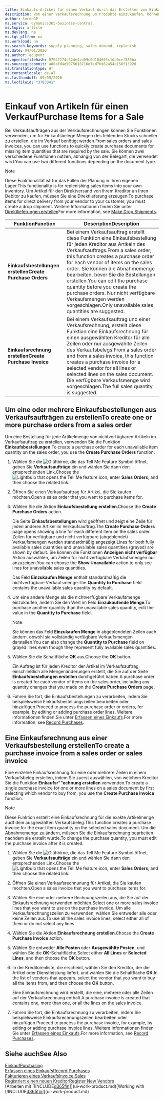 ```yaml
---
title: Einkaufs-Artikel für einen Verkauf durch das Erstellen von Einkaufsrechnungen | Microsoft Docs
description: Von einer Verkaufsrechnung um Produkte einzukaufen, können Sie eine Einkaufsrechnung für einen Kreditor oder Lieferanten einen erstellen.
author: SorenGP
ms.service: dynamics365-business-central
ms.topic: article
ms.devlang: na
ms.tgt_pltfrm: na
ms.workload: na
ms.search.keywords: supply planning, sales demand, replenish
ms.date: 04/01/2020
ms.author: edupont
ms.openlocfilehash: 07047274c424e4cd09c0d184603c1db0cef588ba
ms.sourcegitcommit: a80afd4e5075018716efad76d82a54e158f1392d
ms.translationtype: HT
ms.contentlocale: de-AT
ms.lasthandoff: 09/09/2020
ms.locfileid: "3783041"
---
```

# <a name="purchase-items-for-a-sale"></a><span data-ttu-id="df914-103">Einkauf von Artikeln für einen Verkauf</span><span class="sxs-lookup"><span data-stu-id="df914-103">Purchase Items for a Sale</span></span>
<span data-ttu-id="df914-104">Bei Verkaufsaufträgen aus der Verkaufsrechnungen können Sie Funktionen verwenden, um für Einkaufsbelege Mengen des fehlenden Stücks schneller zu erstellen, die im Verkauf benötigt werden.</span><span class="sxs-lookup"><span data-stu-id="df914-104">From sales orders and sales invoices, you can use functions to quickly create purchase documents for missing item quantities that are required by the sale.</span></span> <span data-ttu-id="df914-105">Sie können zwei verschiedene Funktionen nutzen, abhängig von der Belegart, die verwendet wird.</span><span class="sxs-lookup"><span data-stu-id="df914-105">You can use two different functions depending on the document type.</span></span>

> [!Note]
> <span data-ttu-id="df914-106">Diese Funktionalität ist für das Füllen der Planung in Ihren eigenen Lager.</span><span class="sxs-lookup"><span data-stu-id="df914-106">This functionality is for replenishing sales items into your own inventory.</span></span> <span data-ttu-id="df914-107">Um Artikel für den Direktversand von Ihrem Kreditor an Ihren Debitor zu kaufen, müssen Sie eine Direktlieferung erzeugen.</span><span class="sxs-lookup"><span data-stu-id="df914-107">To purchase items for direct delivery from your vendor to your customer, you must create a drop shipment.</span></span> <span data-ttu-id="df914-108">Weitere Informationen finden Sie unter [Direktlieferungen erstellen](sales-how-drop-shipment.md)</span><span class="sxs-lookup"><span data-stu-id="df914-108">For more information, see [Make Drop Shipments](sales-how-drop-shipment.md).</span></span>   

|<span data-ttu-id="df914-109">Funktion</span><span class="sxs-lookup"><span data-stu-id="df914-109">Function</span></span>|<span data-ttu-id="df914-110">Description</span><span class="sxs-lookup"><span data-stu-id="df914-110">Description</span></span>|
|--------|-----------|
|<span data-ttu-id="df914-111">**Einkaufsbestellungen erstellen**</span><span class="sxs-lookup"><span data-stu-id="df914-111">**Create Purchase Orders**</span></span>|<span data-ttu-id="df914-112">Bei einem Verkaufsauftrag erstellt diese Funktion eine Einkaufsbestellung für jeden Kreditor aus Artikeln des Verkaufsauftrags.</span><span class="sxs-lookup"><span data-stu-id="df914-112">From a sales order, this function creates a purchase order for each vendor of items on the sales order.</span></span> <span data-ttu-id="df914-113">Sie können die Abnahmemenge bearbeiten, bevor Sie die Bestellungen erstellen.</span><span class="sxs-lookup"><span data-stu-id="df914-113">You can edit the purchase quantity before you create the purchase orders.</span></span> <span data-ttu-id="df914-114">Nur nicht verfügbare Verkaufsmengen werden vorgeschlagen.</span><span class="sxs-lookup"><span data-stu-id="df914-114">Only unavailable sales quantities are suggested.</span></span>
|<span data-ttu-id="df914-115">**Einkaufsrechnung erstellen**</span><span class="sxs-lookup"><span data-stu-id="df914-115">**Create Purchase Invoice**</span></span>|<span data-ttu-id="df914-116">Bei einem Verkaufsauftrag und einer Verkaufsrechnung, erstellt diese Funktion eine Einkaufsrechnung für einen ausgewählten Kreditor für alle Zeilen oder nur ausgewählte Zeilen des Verkaufsbelegs.</span><span class="sxs-lookup"><span data-stu-id="df914-116">From a sales order and from a sales invoice, this function creates a purchase invoice for a selected vendor for all lines or selected lines on the sales document.</span></span> <span data-ttu-id="df914-117">Die verfügbare Verkaufsmenge wird vorgeschlagen.</span><span class="sxs-lookup"><span data-stu-id="df914-117">The full sales quantity is suggested.</span></span>|

## <a name="to-create-one-or-more-purchase-orders-from-a-sales-order"></a><span data-ttu-id="df914-118">Um eine oder mehrere Einkaufsbestellungen aus Verkaufsaufträgen zu erstellen</span><span class="sxs-lookup"><span data-stu-id="df914-118">To create one or more purchase orders from a sales order</span></span>
<span data-ttu-id="df914-119">Um eine Bestellung für jede Artikelmenge von nichtverfügbaren Artikeln im Verkaufsauftrag zu erstellen, verwenden Sie die Funktion **Einkaufsbestellungen**.</span><span class="sxs-lookup"><span data-stu-id="df914-119">To create a purchase order for each unavailable item quantity on the sales order, you use the **Create Purchase Orders** function.</span></span>

1. <span data-ttu-id="df914-120">Wählen Sie die ![Glühbirne, die das Tell Me Feature](media/ui-search/search_small.png "Tell Me-Funktion") Symbol öffnet, geben Sie **Verkaufsaufträge** ein und wählen Sie dann den entsprechenden Link.</span><span class="sxs-lookup"><span data-stu-id="df914-120">Choose the ![Lightbulb that opens the Tell Me feature](media/ui-search/search_small.png "Tell me what you want to do") icon, enter **Sales Orders**, and then choose the related link.</span></span>
2. <span data-ttu-id="df914-121">Öffnen Sie einen Verkaufsauftrag für Artikel, die Sie kaufen möchten.</span><span class="sxs-lookup"><span data-stu-id="df914-121">Open a sales order that you want to purchase items for.</span></span>
3. <span data-ttu-id="df914-122">Wählen Sie die Aktion **Einkaufsbestellung erstellen**.</span><span class="sxs-lookup"><span data-stu-id="df914-122">Choose the **Create Purchase Orders** action.</span></span>

    <span data-ttu-id="df914-123">Die Seite **Einkaufsbestellungen** wird geöffnet und zeigt eine Zeile für jeden anderen Artikel im Verkaufsauftrag.</span><span class="sxs-lookup"><span data-stu-id="df914-123">The **Create Purchase Orders** page opens showing a line for each different item on the sales order.</span></span> <span data-ttu-id="df914-124">Zeilen für verfügbare und nicht verfügbare (abgeblendet) Verkaufsmengen werden standardmäßig angezeigt.</span><span class="sxs-lookup"><span data-stu-id="df914-124">Lines for both fully available sales quantities and unavailable sales quantities (grayed) are shown by default.</span></span> <span data-ttu-id="df914-125">Sie können die Funktionen **Anzeigen nicht verfügbar** Aktion auswählen, um Zeilen für nicht verfügbare Verkaufsmengen nur anzuzeigen.</span><span class="sxs-lookup"><span data-stu-id="df914-125">You can choose the **Show Unavailable** action to only see lines for unavailable sales quantities.</span></span>

    <span data-ttu-id="df914-126">Das Feld **Einzukaufen Menge** enthält standardmäßig die nichtverfügbare Verkaufsmenge.</span><span class="sxs-lookup"><span data-stu-id="df914-126">The **Quantity to Purchase** field contains the unavailable sales quantity by default.</span></span>
4. <span data-ttu-id="df914-127">Um eine andere Menge als die nichtverfügbare Verkaufsmenge einzukaufen, ändern Sie den Wert im Feld **Einzukaufende Menge**.</span><span class="sxs-lookup"><span data-stu-id="df914-127">To purchase another quantity than the unavailable sales quantity, edit the value in the **Quantity to Purchase** field.</span></span>

    > [!NOTE]  
    >   <span data-ttu-id="df914-128">Sie können das Feld **Einzukaufen Menge** in abgeblendeten Zeilen auch ändern, obwohl sie vollständig verfügbare Verkaufsmengen darstellen.</span><span class="sxs-lookup"><span data-stu-id="df914-128">You can also change the **Quantity to Purchase** field on grayed lines even though they represent fully available sales quantities.</span></span>
5. <span data-ttu-id="df914-129">Wählen Sie die Schaltfläche **OK** aus.</span><span class="sxs-lookup"><span data-stu-id="df914-129">Choose the **OK** button.</span></span>

    <span data-ttu-id="df914-130">Ein Auftrag ist für jeden Kreditor der Artikel im Verkaufsauftrag, einschließlich alle Mengenänderungen erstellt, die Sie auf der Seite **Einkaufsbestellungen erstellen** durchgeführt haben.</span><span class="sxs-lookup"><span data-stu-id="df914-130">A purchase order is created for each vendor of items on the sales order, including any quantity changes that you made on the **Create Purchase Orders** page.</span></span>
7. <span data-ttu-id="df914-131">Fahren Sie fort, die Einkaufsbestellungen zu verarbeiten, indem Sie beispielsweise Einkaufsbestellungszeilen bearbeiten oder hinzufügen.</span><span class="sxs-lookup"><span data-stu-id="df914-131">Proceed to process the purchase order or orders, for example, by editing or adding purchase order lines.</span></span> <span data-ttu-id="df914-132">Weitere Informationen finden Sie unter [Erfassen eines Einkaufs](purchasing-how-record-purchases.md).</span><span class="sxs-lookup"><span data-stu-id="df914-132">For more information, see [Record Purchases](purchasing-how-record-purchases.md).</span></span>


## <a name="to-create-a-purchase-invoice-from-a-sales-order-or-sales-invoice"></a><span data-ttu-id="df914-133">Eine Einkaufsrechnung aus einer Verkaufsbestellung erstellen</span><span class="sxs-lookup"><span data-stu-id="df914-133">To create a purchase invoice from a sales order or sales invoice</span></span>
<span data-ttu-id="df914-134">Eine einzelne Einkaufsrechnung für eine oder mehrere Zeilen in einem Verkaufsbeleg erstellen, indem Sie zuerst auswählen, von welchem Kreditor Sie die Funktion **Einkaufsr""echnung erstellen** verwenden.</span><span class="sxs-lookup"><span data-stu-id="df914-134">To create a single purchase invoice for one or more lines on a sales document by first selecting which vendor to buy from, you use the **Create Purchase Invoice** function.</span></span>

> [!NOTE]  
>   <span data-ttu-id="df914-135">Diese Funktion erstellt eine Einkaufsrechnung für die exakte Artikelmenge audf dem ausgewählten Verkaufsbeleg.</span><span class="sxs-lookup"><span data-stu-id="df914-135">This function creates a purchase invoice for the exact item quantity on the selected sales document.</span></span> <span data-ttu-id="df914-136">Um die Abnahmemenge zu ändern, müssen Sie die Einkaufsrechnung bearbeiten nachdem sie erstellt wurde.</span><span class="sxs-lookup"><span data-stu-id="df914-136">To change the purchase quantity, you must edit the purchase invoice after it is created.</span></span>  

1. <span data-ttu-id="df914-137">Wählen Sie die ![Glühbirne, die das Tell Me Feature](media/ui-search/search_small.png "Tell Me-Funktion") Symbol öffnet, geben Sie **Verkaufsaufträge** ein und wählen Sie dann den entsprechenden Link.</span><span class="sxs-lookup"><span data-stu-id="df914-137">Choose the ![Lightbulb that opens the Tell Me feature](media/ui-search/search_small.png "Tell me what you want to do") icon, enter **Sales Orders**, and then choose the related link.</span></span>
2. <span data-ttu-id="df914-138">Öffnen Sie einen Verkaufsrechnunung für Artikel, die Sie kaufen möchten.</span><span class="sxs-lookup"><span data-stu-id="df914-138">Open a sales invoice that you want to purchase items for.</span></span>
3. <span data-ttu-id="df914-139">Wählen Sie eine oder mehrere Rechnungszeilen aus, die Sie auf der Einkaufsrechnung verwenden möchten.</span><span class="sxs-lookup"><span data-stu-id="df914-139">Select one or more sales invoice lines that you want to use on the purchase invoice.</span></span> <span data-ttu-id="df914-140">Um alle Verkaufsrechnungszeilen zu verwenden, wählen Sie entweder alle oder keine Zeilen aus.</span><span class="sxs-lookup"><span data-stu-id="df914-140">To use all the sales invoice lines, select either all of them or do not select any lines.</span></span>
4. <span data-ttu-id="df914-141">Wählen Sie die Aktion **Einkaufsrechnung erstellen**.</span><span class="sxs-lookup"><span data-stu-id="df914-141">Choose the **Create Purchase Invoice** action.</span></span>
5. <span data-ttu-id="df914-142">Wählen Sie entweder **Alle Posten** oder **Ausgewählte Posten**, und wählen Sie die **OK**-Schaltfläche.</span><span class="sxs-lookup"><span data-stu-id="df914-142">Select either **All Lines** or **Selected Lines**, and then choose the **OK** button.</span></span>  
6. <span data-ttu-id="df914-143">In der Kreditorenliste, die erscheint, wählen Sie den Kreditor, der die Artikel oder Dienstleistung liefert, und wählen Sie die Schaltfläche **OK**.</span><span class="sxs-lookup"><span data-stu-id="df914-143">In the list of vendors that appears, select the vendor that you want to buy all the items from, and then choose the **OK** button.</span></span>

    <span data-ttu-id="df914-144">Eine Einkaufsrechnung wird erstellt, die eine, mehrere oder alle Zeilen auf der Verkaufsrechnung enthält.</span><span class="sxs-lookup"><span data-stu-id="df914-144">A purchase invoice is created that contains one, more than one, or all the lines on the sales invoice.</span></span>
7. <span data-ttu-id="df914-145">Fahren Sie fort, die Einkaufsrechnung zu verarbeiten, indem Sie beispielsweise Einkaufsrechnungszeilen bearbeiten oder hinzufügen.</span><span class="sxs-lookup"><span data-stu-id="df914-145">Proceed to process the purchase invoice, for example, by editing or adding purchase invoice lines.</span></span> <span data-ttu-id="df914-146">Weitere Informationen finden Sie unter [Erfassen eines Einkaufs](purchasing-how-record-purchases.md).</span><span class="sxs-lookup"><span data-stu-id="df914-146">For more information, see [Record Purchases](purchasing-how-record-purchases.md).</span></span>

## <a name="see-also"></a><span data-ttu-id="df914-147">Siehe auch</span><span class="sxs-lookup"><span data-stu-id="df914-147">See Also</span></span>
[<span data-ttu-id="df914-148">Einkauf</span><span class="sxs-lookup"><span data-stu-id="df914-148">Purchasing</span></span>](purchasing-manage-purchasing.md)  
[<span data-ttu-id="df914-149">Erfassen eines Einkaufs</span><span class="sxs-lookup"><span data-stu-id="df914-149">Record Purchases</span></span>](purchasing-how-record-purchases.md)  
[<span data-ttu-id="df914-150">Fakturieren eines Verkaufs</span><span class="sxs-lookup"><span data-stu-id="df914-150">Invoice Sales</span></span>](sales-how-invoice-sales.md)  
[<span data-ttu-id="df914-151">Registriert einen neuen Kreditor</span><span class="sxs-lookup"><span data-stu-id="df914-151">Register New Vendors</span></span>](purchasing-how-register-new-vendors.md)  
<span data-ttu-id="df914-152">[Arbeiten mit [!INCLUDE[d365fin](includes/d365fin_md.md)]](ui-work-product.md)</span><span class="sxs-lookup"><span data-stu-id="df914-152">[Working with [!INCLUDE[d365fin](includes/d365fin_md.md)]](ui-work-product.md)</span></span>
